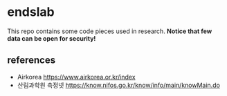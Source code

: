 # endslab
This repo contains some code pieces used in research.
__Notice that few data can be open for security!__

## references
* Airkorea  https://www.airkorea.or.kr/index
* 산림과학원 측정넷 https://know.nifos.go.kr/know/info/main/knowMain.do 
